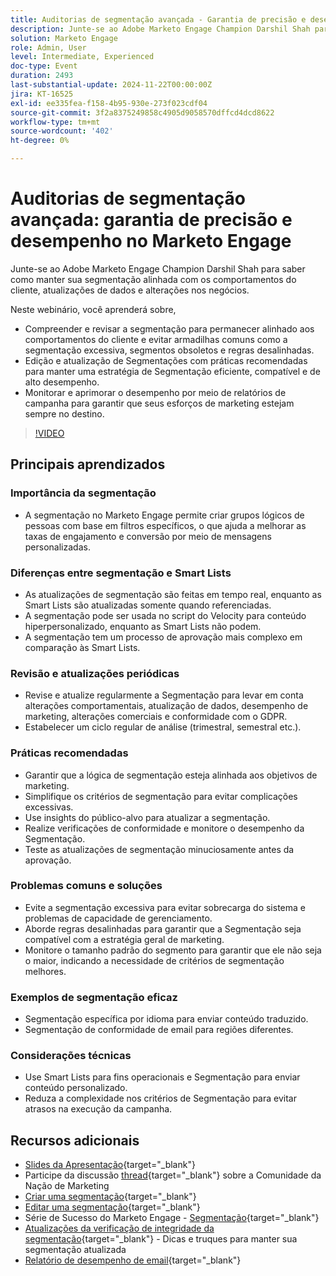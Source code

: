 ```yaml
---
title: Auditorias de segmentação avançada - Garantia de precisão e desempenho no Marketo Engage
description: Junte-se ao Adobe Marketo Engage Champion Darshil Shah para dominar auditorias avançadas de segmentação, aprender a otimizar estratégias de segmentação, alinhar-se aos comportamentos do cliente, manter a conformidade com o GDPR e aprimorar o desempenho de marketing por meio de práticas recomendadas e atualizações em tempo real.
solution: Marketo Engage
role: Admin, User
level: Intermediate, Experienced
doc-type: Event
duration: 2493
last-substantial-update: 2024-11-22T00:00:00Z
jira: KT-16525
exl-id: ee335fea-f158-4b95-930e-273f023cdf04
source-git-commit: 3f2a8375249858c4905d9058570dffcd4dcd8622
workflow-type: tm+mt
source-wordcount: '402'
ht-degree: 0%

---
```


# Auditorias de segmentação avançada: garantia de precisão e desempenho no Marketo Engage

Junte-se ao Adobe Marketo Engage Champion Darshil Shah para saber como manter sua segmentação alinhada com os comportamentos do cliente, atualizações de dados e alterações nos negócios.

Neste webinário, você aprenderá sobre,

* Compreender e revisar a segmentação para permanecer alinhado aos comportamentos do cliente e evitar armadilhas comuns como a segmentação excessiva, segmentos obsoletos e regras desalinhadas.
* Edição e atualização de Segmentações com práticas recomendadas para manter uma estratégia de Segmentação eficiente, compatível e de alto desempenho.
* Monitorar e aprimorar o desempenho por meio de relatórios de campanha para garantir que seus esforços de marketing estejam sempre no destino.

>[!VIDEO](https://video.tv.adobe.com/v/3439383/?learn=on&enablevpops)

## Principais aprendizados

### Importância da segmentação

* A segmentação no Marketo Engage permite criar grupos lógicos de pessoas com base em filtros específicos, o que ajuda a melhorar as taxas de engajamento e conversão por meio de mensagens personalizadas.

### Diferenças entre segmentação e Smart Lists

* As atualizações de segmentação são feitas em tempo real, enquanto as Smart Lists são atualizadas somente quando referenciadas.
* A segmentação pode ser usada no script do Velocity para conteúdo hiperpersonalizado, enquanto as Smart Lists não podem.
* A segmentação tem um processo de aprovação mais complexo em comparação às Smart Lists.

### Revisão e atualizações periódicas

* Revise e atualize regularmente a Segmentação para levar em conta alterações comportamentais, atualização de dados, desempenho de marketing, alterações comerciais e conformidade com o GDPR.
* Estabelecer um ciclo regular de análise (trimestral, semestral etc.).

### Práticas recomendadas

* Garantir que a lógica de segmentação esteja alinhada aos objetivos de marketing.
* Simplifique os critérios de segmentação para evitar complicações excessivas.
* Use insights do público-alvo para atualizar a segmentação.
* Realize verificações de conformidade e monitore o desempenho da Segmentação.
* Teste as atualizações de segmentação minuciosamente antes da aprovação.

### Problemas comuns e soluções

* Evite a segmentação excessiva para evitar sobrecarga do sistema e problemas de capacidade de gerenciamento.
* Aborde regras desalinhadas para garantir que a Segmentação seja compatível com a estratégia geral de marketing.
* Monitore o tamanho padrão do segmento para garantir que ele não seja o maior, indicando a necessidade de critérios de segmentação melhores.

### Exemplos de segmentação eficaz

* Segmentação específica por idioma para enviar conteúdo traduzido.
* Segmentação de conformidade de email para regiões diferentes.

### Considerações técnicas

* Use Smart Lists para fins operacionais e Segmentação para enviar conteúdo personalizado.
* Reduza a complexidade nos critérios de Segmentação para evitar atrasos na execução da campanha.

## Recursos adicionais

* [Slides da Apresentação](https://engage.adobe.com/rs/360-KCI-804/images/AME_Learn%20From%20your%20peers%20Webinar_Advanced%20segmentation%20Audits.pdf?version=0){target="_blank"}
* Participe da discussão [thread](https://nation.marketo.com/t5/product-discussions/register-now-learn-from-your-peers-advanced-segmentation-audits/td-p/353460){target="_blank"} sobre a Comunidade da Nação de Marketing
* [Criar uma segmentação](https://experienceleague.adobe.com/en/docs/marketo/using/product-docs/personalization/segmentation-and-snippets/segmentation/create-a-segmentation){target="_blank"}
* [Editar uma segmentação](https://experienceleague.adobe.com/en/docs/marketo/using/product-docs/personalization/segmentation-and-snippets/segmentation/edit-a-segmentation){target="_blank"}
* Série de Sucesso do Marketo Engage - [Segmentação](https://nation.marketo.com/t5/product-blogs/marketo-success-series-segmentation/ba-p/304969){target="_blank"}
* [Atualizações da verificação de integridade da segmentação](https://nation.marketo.com/t5/product-blogs/segmentation-health-check-updates-tips-and-tricks-for-keeping/ba-p/241963){target="_blank"} - Dicas e truques para manter sua segmentação atualizada
* [Relatório de desempenho de email](https://experienceleague.adobe.com/en/docs/marketo/using/product-docs/email-marketing/email-programs/email-program-data/email-performance-report){target="_blank"}
